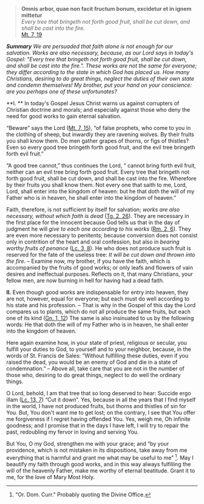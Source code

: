 > **Omnis arbor, quae non facit fructum bonum, excidetur et in ignem mittetur**  
*Every tree that bringeth not forth good fruit, shall be cut down, and shall be cast into the fire.*  
[Mt. 7, 19](https://vulgata.online/bible/Mt.7?tr=DR2_VG&vfn=DR2.Mt.7.19:vs)

***Summary** We are persuaded that faith alone is not enough for our salvation. Works are also necessary, because, as our Lord says in today's Gospel: "Every tree that bringeth not forth good fruit, shall be cut down, and shall be cast into the fire.". These works are not the same for everyone; they differ according to the state in which God has placed us. How many Christians, desiring to do great things, neglect the duties of their own state and condemn themselves! My brother, put your hand on your conscience: are you perhaps one of these unfortunates?*

**I. ** In today's Gospel Jesus Christ warns us against corrupters of Christian doctrine and morals; and especially against those who deny the need for good works to gain eternal salvation.

“Beware” says the Lord ([Mt. 7, 15](https://vulgata.online/bible/Mt.7?tr=DR2&vfn=DR2.Mt.7.15:vs)), “of false prophets, who come to you in the clothing of sheep, but inwardly they are ravening wolves. By their fruits you shall know them. Do men gather grapes of thorns, or figs of thistles? Even so every good tree bringeth forth good fruit, and the evil tree bringeth forth evil fruit.”

“A good tree cannot,” thus continues the Lord, “ cannot bring forth evil fruit, neither can an evil tree bring forth good fruit. Every tree that bringeth not forth good fruit, shall be cut down, and shall be cast into the fire. Wherefore by their fruits you shall know them. Not every one that saith to me, Lord, Lord, shall enter into the kingdom of heaven: but he that doth the will of my Father who is in heaven, he shall enter into the kingdom of heaven.”

Faith, therefore, is not sufficient by itself for salvation; *works are also necessary, without which faith is dead* ([Tg. 2, 26](https://vulgata.online/bible/Tg.2?tr=DR2&vfn=DR2.Tg.2.26:vs)). They are necessary in the first place for the innocent because God tells us that in the day of judgment he will *give to each one according to his works* ([Rm. 2, 6](https://vulgata.online/bible/Rm.2?tr=DR2&vfn=DR2.Rm.2.6:vs)). They are even more necessary to penitents; because conversion does not consist only in contrition of the heart and oral confession, but also in *bearing worthy fruits of penance* ([Lc. 3, 8](https://vulgata.online/bible/Lc.3?tr=DR2&vfn=DR2.Lc.3.8:vs)). He who does not produce such fruit is reserved for the fate of the useless tree: *It will be cut down and thrown into the fire*. – Examine now, my brother, if you have the faith, which is accompanied by the fruits of good works; or only leafs and flowers of vain desires and ineffectual purposes. Reflects on it, that many Christians, your fellow men, are now burning in hell for having had a dead faith.

**II.** Even though good works are indispensable for entry into heaven, they are not, however, equal for everyone; but each must do well according to his state and his profession. – That is why in the Gospel of this day the Lord compares us to plants, which do not all produce the same fruits, but each one of its kind ([Gn. 1, 12](https://vulgata.online/bible/Gn.1?tr=DR2&vfn=DR2.Gn.1.12:vs)) The same is also insinuated to us by the following words:  He that doth the will of my Father who is in heaven, he shall enter into the kingdom of heaven.

Here again examine how, in your state of priest, religious or secular, you fulfill your duties to God, to yourself and to your neighbor, because, in the words of St. Francis de Sales: “Without fulfilling these duties, even if you raised the dead, you would be an enemy of God and die in a state of condemnation.” – Above all, take care that you are not in the number of those who, desiring to do great things, neglect to do well the ordinary things.

O Lord, behold, I am that tree that so long deserved to hear: Succide ergo illam ([Lc. 13, 7](https://vulgata.online/bible/Lc.13?tr=DR2_VG&vfn=DR2.Lc.13.7:vs)) “Cut it down”. Yes, because in all the years that I find myself in the world, I have not produced fruits, but thorns and thistles of sin for You. But, You don't want me to get lost; on the contrary, I see that You offer me forgiveness if I regret having offended You. Yes, weigh me, Oh infinite goodness; and I promise that in the days I have left, I will try to repair the past, redoubling my fervor in loving and serving You.

But You, O my God, strengthen me with your grace; and “by your providence, which is not mistaken in its dispositions, take away from me everything that is harmful and grant me what may be useful to me” [^1]. May I beautify my faith through good works, and in this way always fulfilling the will of the heavenly Father, make me worthy of eternal beatitude. Grant it to me, for the love of Mary Most Holy.

[^1]: "Or. Dom. Curr." Probably quoting the Divine Office.
